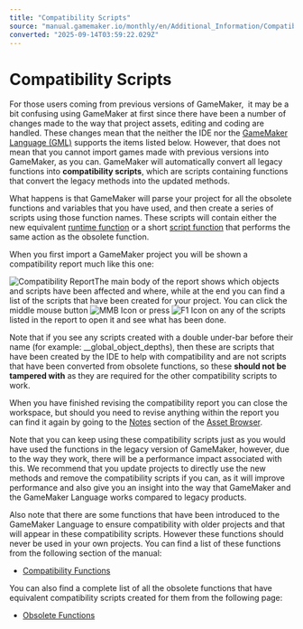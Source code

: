 ```yaml
---
title: "Compatibility Scripts"
source: "manual.gamemaker.io/monthly/en/Additional_Information/Compatibility_Scripts.htm"
converted: "2025-09-14T03:59:22.029Z"
---
```


# Compatibility Scripts

For those users coming from previous versions of GameMaker,  it may be a bit confusing using GameMaker at first since there have been a number of changes made to the way that project assets, editing and coding are handled. These changes mean that the neither the IDE nor the [GameMaker Language (GML)](../GameMaker_Language/GameMaker_Language_Index.md) supports the items listed below. However, that does not mean that you cannot import games made with previous versions into GameMaker, as you can. GameMaker will automatically convert all legacy functions into **compatibility scripts**, which are scripts containing functions that convert the legacy methods into the updated methods.

What happens is that GameMaker will parse your project for all the obsolete functions and variables that you have used, and then create a series of scripts using those function names. These scripts will contain either the new equivalent [runtime function](../GameMaker_Language/GML_Overview/Runtime_Functions.md) or a short [script function](../GameMaker_Language/GML_Overview/Script_Functions.md) that performs the same action as the obsolete function.

When you first import a GameMaker project you will be shown a compatibility report much like this one:

![Compatibility Report](../assets/Images/Scripting_Reference/Additional_Information/Compatibility_Overview.png)The main body of the report shows which objects and scripts have been affected and where, while at the end you can find a list of the scripts that have been created for your project. You can click the middle mouse button ![MMB Icon](../assets/Images/Icons/Icon_MMB.png) or press ![F1 Icon](../assets/Images/Icons/Icon_f1.png) on any of the scripts listed in the report to open it and see what has been done.

Note that if you see any scripts created with a double under-bar before their name (for example: \_\_global\_object\_depths), then these are scripts that have been created by the IDE to help with compatibility and are not scripts that have been converted from obsolete functions, so these **should not be tampered with** as they are required for the other compatibility scripts to work.

When you have finished revising the compatibility report you can close the workspace, but should you need to revise anything within the report you can find it again by going to the [Notes](../The_Asset_Editors/Notes.md) section of the [Asset Browser](../Introduction/The_Asset_Browser.md).

Note that you can keep using these compatibility scripts just as you would have used the functions in the legacy version of GameMaker, however, due to the way they work, there will be a performance impact associated with this. We recommend that you update projects to directly use the new methods and remove the compatibility scripts if you can, as it will improve performance and also give you an insight into the way that GameMaker and the GameMaker Language works compared to legacy products.

Also note that there are some functions that have been introduced to the GameMaker Language to ensure compatibility with older projects and that will appear in these compatibility scripts. However these functions should never be used in your own projects. You can find a list of these functions from the following section of the manual:

-   [Compatibility Functions](Compatibility_Functions.md)

You can also find a complete list of all the obsolete functions that have equivalent compatibility scripts created for them from the following page:

-   [Obsolete Functions](Obsolete_Functions.md)